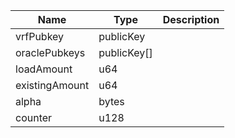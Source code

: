 

| Name | Type | Description |
|--|--|--|
| vrfPubkey | publicKey |  |
| oraclePubkeys | publicKey[] |  |
| loadAmount | u64 |  |
| existingAmount | u64 |  |
| alpha | bytes |  |
| counter | u128 |  |
